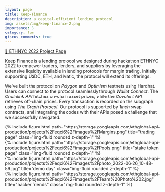 ```yaml
---
layout: page
title: Keep-Finance
description: a capital-efficient lending protocol
img: assets/img/keep-finance-2.png
importance: 3
category: fun
giscus_comments: true
---
```


[🔗 ETHNYC 2022 Project Page](https://ethglobal.com/showcase/keep-finance-eqci6)

Keep Finance is a lending protocol we designed during hackathon ETHNYC 2022 to empower traders, lenders, and suppliers by leveraging the extensive liquidity available in lending protocols for margin trading. Initially supporting USDC, ETH, and Matic, the protocol will extend its offerings. 

We've built the protocol on *Polygon* and *Optimism* testnets using Hardhat. Users can connect to the protocol seamlessly through *Wallet Connect*. The *Chainlink API* fetches on-chain asset prices, while the *Covalent API* retrieves off-chain prices. Every transaction is recorded on the subgraph using *The Graph Protocol*. Our protocol is supported by *1inch* swap contracts, and integrating the codes with their APIs posed a challenge that we successfully navigated.

<div class="row">
    <div class="col-sm mt-3 mt-md-0">
        {% include figure.html path="https://storage.googleapis.com/ethglobal-api-production/projects%2Feqci6%2Fimages%2FMargins.png" title="trading page" class="img-fluid rounded z-depth-1" %}
    </div>
    <div class="col-sm mt-3 mt-md-0">
        {% include figure.html path="https://storage.googleapis.com/ethglobal-api-production/projects%2Feqci6%2Fimages%2FPools.png" title="stake token page" class="img-fluid rounded z-depth-1" %}
    </div>
</div>

<div class="row">
    <div class="col-sm mt-3 mt-md-0">
        {% include figure.html path="https://storage.googleapis.com/ethglobal-api-production/projects%2Feqci6%2Fimages%2Fphoto_2022-06-26_10-48-59.jpg" title="demo day" class="img-fluid rounded z-depth-1" %}
    </div>
    <div class="col-sm mt-3 mt-md-0">
        {% include figure.html path="https://storage.googleapis.com/ethglobal-api-production/projects%2Feqci6%2Fimages%2FTeam%20Photo%202.jpg" title="hacker friends" class="img-fluid rounded z-depth-1" %}
    </div>
</div>
